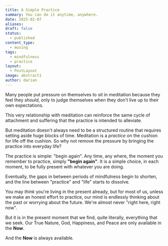 ```yaml
---
title: A Simple Practice
summary: You can do it anytime, anywhere.
date: 2025-02-07
aliases: 
draft: false
status:
  - published
content_type:
  - musing
tags:
  - mindfulness
  - practice
layout:
  - PostLayout
image: abstract1
author: darian
---
```


Many people put pressure on themselves to sit in meditation because they feel they _should_, only to judge themselves when they don't live up to their own expectations. 

This very relationship with meditation can reinforce the same cycle of attachment and suffering that the practice is intended to alleviate.

But meditation doesn't always need to be a structured routine that requires setting aside huge blocks of time. Meditation is a _practice_ on the cushion for life off the cushion. So why not remove the pressure by bringing the practice into everyday life?

The practice is simple: <span className="bold-underline">"begin again"</span>. Any time, any where, the moment you remember to practice, simply **"begin again"**. It is a simple choice, in each moment, to be fully present with whatever you are doing.

Eventually, the gaps in between periods of mindfulness begin to shorten, and the line between "practice" and "life" starts to dissolve.

You may _think_ you're living in the present already, but for most of us, unless we make an honest effort to practice, our mind is endlessly thinking about the past or worrying about the future. We're almost never "right here, right now". 

But it is in the present moment that we find, quite literally, everything that we seek. Our True Nature, God, Happiness, and Peace are only available in the **Now**.

And the **Now** is always available.
